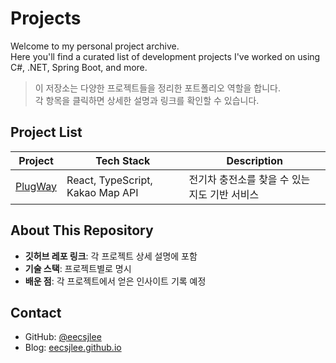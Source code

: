 # Projects

Welcome to my personal project archive.  
Here you'll find a curated list of development projects I've worked on using C#, .NET, Spring Boot, and more.

> 이 저장소는 다양한 프로젝트들을 정리한 포트폴리오 역할을 합니다.  
> 각 항목을 클릭하면 상세한 설명과 링크를 확인할 수 있습니다.

## Project List

| Project | Tech Stack | Description |
|--------|------------|-------------|
| [PlugWay](./plugway/README.md) | React, TypeScript, Kakao Map API | 전기차 충전소를 찾을 수 있는 지도 기반 서비스 |


## About This Repository

- **깃허브 레포 링크**: 각 프로젝트 상세 설명에 포함
- **기술 스택**: 프로젝트별로 명시
- **배운 점**: 각 프로젝트에서 얻은 인사이트 기록 예정

## Contact

- GitHub: [@eecsjlee](https://github.com/eecsjlee)
- Blog: [eecsjlee.github.io](https://eecsjlee.github.io)